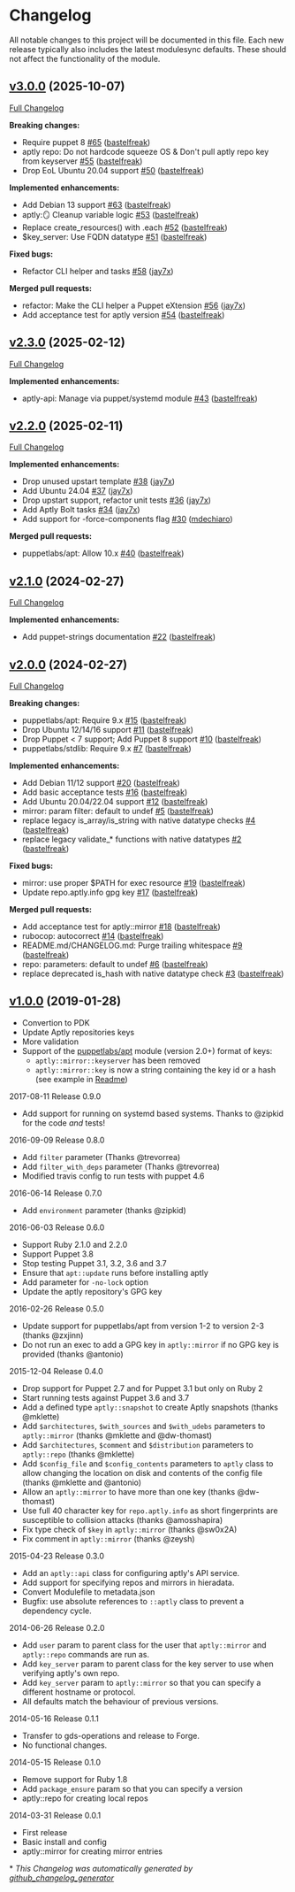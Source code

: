 # Changelog

All notable changes to this project will be documented in this file.
Each new release typically also includes the latest modulesync defaults.
These should not affect the functionality of the module.

## [v3.0.0](https://github.com/voxpupuli/puppet-aptly/tree/v3.0.0) (2025-10-07)

[Full Changelog](https://github.com/voxpupuli/puppet-aptly/compare/v2.3.0...v3.0.0)

**Breaking changes:**

- Require puppet 8 [\#65](https://github.com/voxpupuli/puppet-aptly/pull/65) ([bastelfreak](https://github.com/bastelfreak))
- aptly repo: Do not hardcode squeeze OS & Don't pull aptly repo key from keyserver [\#55](https://github.com/voxpupuli/puppet-aptly/pull/55) ([bastelfreak](https://github.com/bastelfreak))
- Drop EoL Ubuntu 20.04 support [\#50](https://github.com/voxpupuli/puppet-aptly/pull/50) ([bastelfreak](https://github.com/bastelfreak))

**Implemented enhancements:**

- Add Debian 13 support [\#63](https://github.com/voxpupuli/puppet-aptly/pull/63) ([bastelfreak](https://github.com/bastelfreak))
- aptly::mirror: Cleanup variable logic [\#53](https://github.com/voxpupuli/puppet-aptly/pull/53) ([bastelfreak](https://github.com/bastelfreak))
- Replace create\_resources\(\) with .each [\#52](https://github.com/voxpupuli/puppet-aptly/pull/52) ([bastelfreak](https://github.com/bastelfreak))
- $key\_server: Use FQDN datatype [\#51](https://github.com/voxpupuli/puppet-aptly/pull/51) ([bastelfreak](https://github.com/bastelfreak))

**Fixed bugs:**

- Refactor CLI helper and tasks [\#58](https://github.com/voxpupuli/puppet-aptly/pull/58) ([jay7x](https://github.com/jay7x))

**Merged pull requests:**

- refactor: Make the CLI helper a Puppet eXtension [\#56](https://github.com/voxpupuli/puppet-aptly/pull/56) ([jay7x](https://github.com/jay7x))
- Add acceptance test for aptly version [\#54](https://github.com/voxpupuli/puppet-aptly/pull/54) ([bastelfreak](https://github.com/bastelfreak))

## [v2.3.0](https://github.com/voxpupuli/puppet-aptly/tree/v2.3.0) (2025-02-12)

[Full Changelog](https://github.com/voxpupuli/puppet-aptly/compare/v2.2.0...v2.3.0)

**Implemented enhancements:**

- aptly-api: Manage via puppet/systemd module [\#43](https://github.com/voxpupuli/puppet-aptly/pull/43) ([bastelfreak](https://github.com/bastelfreak))

## [v2.2.0](https://github.com/voxpupuli/puppet-aptly/tree/v2.2.0) (2025-02-11)

[Full Changelog](https://github.com/voxpupuli/puppet-aptly/compare/v2.1.0...v2.2.0)

**Implemented enhancements:**

- Drop unused upstart template [\#38](https://github.com/voxpupuli/puppet-aptly/pull/38) ([jay7x](https://github.com/jay7x))
- Add Ubuntu 24.04 [\#37](https://github.com/voxpupuli/puppet-aptly/pull/37) ([jay7x](https://github.com/jay7x))
- Drop upstart support, refactor unit tests [\#36](https://github.com/voxpupuli/puppet-aptly/pull/36) ([jay7x](https://github.com/jay7x))
- Add Aptly Bolt tasks [\#34](https://github.com/voxpupuli/puppet-aptly/pull/34) ([jay7x](https://github.com/jay7x))
- Add support for -force-components flag [\#30](https://github.com/voxpupuli/puppet-aptly/pull/30) ([mdechiaro](https://github.com/mdechiaro))

**Merged pull requests:**

- puppetlabs/apt: Allow 10.x [\#40](https://github.com/voxpupuli/puppet-aptly/pull/40) ([bastelfreak](https://github.com/bastelfreak))

## [v2.1.0](https://github.com/voxpupuli/puppet-aptly/tree/v2.1.0) (2024-02-27)

[Full Changelog](https://github.com/voxpupuli/puppet-aptly/compare/v2.0.0...v2.1.0)

**Implemented enhancements:**

- Add puppet-strings documentation [\#22](https://github.com/voxpupuli/puppet-aptly/pull/22) ([bastelfreak](https://github.com/bastelfreak))

## [v2.0.0](https://github.com/voxpupuli/puppet-aptly/tree/v2.0.0) (2024-02-27)

[Full Changelog](https://github.com/voxpupuli/puppet-aptly/compare/v1.0.0...v2.0.0)

**Breaking changes:**

- puppetlabs/apt: Require 9.x [\#15](https://github.com/voxpupuli/puppet-aptly/pull/15) ([bastelfreak](https://github.com/bastelfreak))
- Drop Ubuntu 12/14/16 support [\#11](https://github.com/voxpupuli/puppet-aptly/pull/11) ([bastelfreak](https://github.com/bastelfreak))
- Drop Puppet \< 7 support; Add Puppet 8 support [\#10](https://github.com/voxpupuli/puppet-aptly/pull/10) ([bastelfreak](https://github.com/bastelfreak))
- puppetlabs/stdlib: Require 9.x [\#7](https://github.com/voxpupuli/puppet-aptly/pull/7) ([bastelfreak](https://github.com/bastelfreak))

**Implemented enhancements:**

- Add Debian 11/12 support [\#20](https://github.com/voxpupuli/puppet-aptly/pull/20) ([bastelfreak](https://github.com/bastelfreak))
- Add basic acceptance tests [\#16](https://github.com/voxpupuli/puppet-aptly/pull/16) ([bastelfreak](https://github.com/bastelfreak))
- Add Ubuntu 20.04/22.04 support [\#12](https://github.com/voxpupuli/puppet-aptly/pull/12) ([bastelfreak](https://github.com/bastelfreak))
- mirror: param filter: default to undef [\#5](https://github.com/voxpupuli/puppet-aptly/pull/5) ([bastelfreak](https://github.com/bastelfreak))
- replace legacy is\_array/is\_string with native datatype checks [\#4](https://github.com/voxpupuli/puppet-aptly/pull/4) ([bastelfreak](https://github.com/bastelfreak))
- replace legacy validate\_\* functions with native datatypes [\#2](https://github.com/voxpupuli/puppet-aptly/pull/2) ([bastelfreak](https://github.com/bastelfreak))

**Fixed bugs:**

- mirror: use proper $PATH for exec resource [\#19](https://github.com/voxpupuli/puppet-aptly/pull/19) ([bastelfreak](https://github.com/bastelfreak))
- Update repo.aptly.info gpg key [\#17](https://github.com/voxpupuli/puppet-aptly/pull/17) ([bastelfreak](https://github.com/bastelfreak))

**Merged pull requests:**

- Add acceptance test for aptly::mirror [\#18](https://github.com/voxpupuli/puppet-aptly/pull/18) ([bastelfreak](https://github.com/bastelfreak))
- rubocop: autocorrect [\#14](https://github.com/voxpupuli/puppet-aptly/pull/14) ([bastelfreak](https://github.com/bastelfreak))
- README.md/CHANGELOG.md: Purge trailing whitespace [\#9](https://github.com/voxpupuli/puppet-aptly/pull/9) ([bastelfreak](https://github.com/bastelfreak))
- repo: parameters: default to undef [\#6](https://github.com/voxpupuli/puppet-aptly/pull/6) ([bastelfreak](https://github.com/bastelfreak))
- replace deprecated is\_hash with native datatype check [\#3](https://github.com/voxpupuli/puppet-aptly/pull/3) ([bastelfreak](https://github.com/bastelfreak))

## [v1.0.0](https://github.com/voxpupuli/puppet-aptly/tree/v1.0.0) (2019-01-28)

- Convertion to PDK
- Update Aptly repositories keys
- More validation
- Support of the [puppetlabs/apt](https://forge.puppet.com/puppetlabs/apt) module (version 2.0+) format of keys:
  - `aptly::mirror::keyserver` has been removed
  - `aptly::mirror::key` is now a string containing the key id or a hash (see example in [Readme](Readme.md))

2017-08-11 Release 0.9.0
- Add support for running on systemd based systems. Thanks to @zipkid for the code *and* tests!

2016-09-09 Release 0.8.0
- Add `filter` parameter (Thanks @trevorrea)
- Add `filter_with_deps` parameter (Thanks @trevorrea)
- Modified travis config to run tests with puppet 4.6

2016-06-14 Release 0.7.0
- Add `environment` parameter (thanks @zipkid)

2016-06-03 Release 0.6.0
- Support Ruby 2.1.0 and 2.2.0
- Support Puppet 3.8
- Stop testing Puppet 3.1, 3.2, 3.6 and 3.7
- Ensure that `apt::update` runs before installing aptly
- Add parameter for `-no-lock` option
- Update the aptly repository's GPG key

2016-02-26 Release 0.5.0
- Update support for puppetlabs/apt from version 1-2 to version 2-3
  (thanks @zxjinn)
- Do not run an exec to add a GPG key in `aptly::mirror` if no
  GPG key is provided (thanks @antonio)

2015-12-04 Release 0.4.0
- Drop support for Puppet 2.7 and for Puppet 3.1 but only on Ruby 2
- Start running tests against Puppet 3.6 and 3.7
- Add a defined type `aptly::snapshot` to create Aptly snapshots (thanks @mklette)
- Add `$architectures`, `$with_sources` and `$with_udebs` parameters to
  `aptly::mirror` (thanks @mklette and @dw-thomast)
- Add `$architectures`, `$comment` and `$distribution` parameters to
  `aptly::repo` (thanks @mklette)
- Add `$config_file` and `$config_contents` parameters to `aptly` class
  to allow changing the location on disk and contents of the config file
  (thanks @mklette and @antonio)
- Allow an `aptly::mirror` to have more than one key (thanks @dw-thomast)
- Use full 40 character key for `repo.aptly.info` as short fingerprints are
  susceptible to collision attacks (thanks @amosshapira)
- Fix type check of `$key` in `aptly::mirror` (thanks @sw0x2A)
- Fix comment in `aptly::mirror` (thanks @zeysh)

2015-04-23 Release 0.3.0
- Add an `aptly::api` class for configuring aptly's API service.
- Add support for specifying repos and mirrors in hieradata.
- Convert Modulefile to metadata.json
- Bugfix: use absolute references to `::aptly` class to prevent a
  dependency cycle.

2014-06-26 Release 0.2.0
- Add `user` param to parent class for the user that `aptly::mirror` and
  `aptly::repo` commands are run as.
- Add `key_server` param to parent class for the key server to use when
  verifying aptly's own repo.
- Add `key_server` param to `aptly::mirror` so that you can specify a
  different hostname or protocol.
- All defaults match the behaviour of previous versions.

2014-05-16 Release 0.1.1
- Transfer to gds-operations and release to Forge.
- No functional changes.

2014-05-15 Release 0.1.0
- Remove support for Ruby 1.8
- Add `package_ensure` param so that you can specify a version
- aptly::repo for creating local repos

2014-03-31 Release 0.0.1
- First release
- Basic install and config
- aptly::mirror for creating mirror entries


\* *This Changelog was automatically generated by [github_changelog_generator](https://github.com/github-changelog-generator/github-changelog-generator)*
